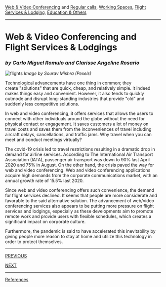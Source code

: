 [Web & Video Conferencing](index.md) and [Regular calls](second.md), [Working Spaces](third.md), [Flight Services & Lodging](fourth.md), [Education & Others](fifth.md)

---

# Web & Video Conferencing and Flight Services & Lodgings
### *by Carlo Miguel Romulo and Clarisse Angeline Rosario* 

![flights](https://images.pexels.com/photos/1309644/pexels-photo-1309644.jpeg?auto=compress&cs=tinysrgb&dpr=2&h=650&w=940)
_Image by Sourav Mishra (Pexels)_

Technological advancements have one thing in common; they create "solutions" that are quick, cheap, and relatively simple. It indeed makes things easy and convenient. However, it also tends to quickly outmode and disrupt long-standing industries that provide "old" and suddenly less competitive solutions.

In web and video conferencing, it offers services that allows the users to connect with other individuals around the globe without the need for physical contact or engagement. It saves customers a lot of money on travel costs and saves them from the inconveniences of travel including aircraft delays, cancellations, and traffic jams. Why travel when you can meet and conduct meetings virtually?

The covid-19 crisis led to travel restrictions resulting in a dramatic drop in demand for airline services. According to The International Air Transport Association (IATA), passenger air transport was down to 90% last April 2020 and 75% in August.  On the other hand, the crisis paved the way for web and video conferencing. Web and video conferencing applications acquire high demands from the corporate communications market, with an annual growth rate of 15.5% last 2020. 

Since web and video conferencing offers such convenience, the demand for flight services declined. It seems that people are more considerate and favorable to the said alternative solution. The advancement of web/video conferencing services also appears to be putting more pressure on flight services and lodgings, especially as these developments aim to promote remote work and provide users with flexible schedules, which creates a significant impact on corporate culture.

Furthermore, the pandemic is said to have accelerated this inevitability by giving people more reason to stay at home and utilize this technology in order to protect themselves.

---


[PREVIOUS](third.md)

[NEXT](fifth.md)

---

[References](references.md)
